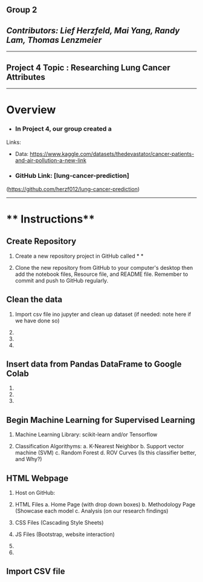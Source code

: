 ## **Group 2**

## _Contributors: Lief Herzfeld, Mai Yang, Randy Lam, Thomas Lenzmeier_

____________________________________________________

## Project 4 Topic : Researching Lung Cancer Attributes

____________________________________________________

# **Overview**
- ### In Project 4, our group created a 



Links: 

- Data: https://www.kaggle.com/datasets/thedevastator/cancer-patients-and-air-pollution-a-new-link

- ### GitHub Link: [lung-cancer-prediction]
(https://github.com/herzf012/lung-cancer-prediction)

____________________________________________________

# ** Instructions**

## Create Repository

 1. Create a new repository project in GitHub called *  *

 2. Clone the new repository from GitHub to your computer's desktop then add the notebook files, Resource file, and README file. Remember to commit and push to GitHub regularly.


## Clean the data

 1. Import csv file ino jupyter and clean up dataset (if needed: note here if we have done so)

 2.

 3.

 4.

## Insert data from Pandas DataFrame to Google Colab
 1.

 2.

 3.

## Begin Machine Learning for Supervised Learning
 1. Machine Learning Library: scikit-learn and/or Tensorflow

 2. Classification Algorithyms:
     a. K-Nearest Neighbor
     b. Support vector machine (SVM)
     c. Random Forest
     d. ROV Curves (Is this classifier better, and Why?)

## 

## HTML Webpage
 1. Host on GitHub:

 2. HTML Files
        a. Home Page (with drop down boxes)
        b. Methodology Page (Showcase each model
        c. Analysis (on our research findings)  

 3.  CSS Files (Cascading Style Sheets)

 4.  JS Files (Bootstrap, website interaction)

 5.  

 6.

## Import CSV file 